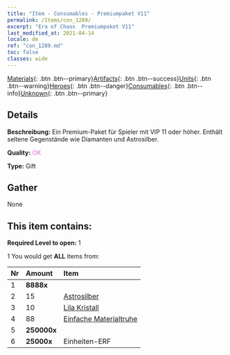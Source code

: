 ```yaml
---
title: "Item - Consumables - Premiumpaket V11"
permalink: /Items/con_1289/
excerpt: "Era of Chaos  Premiumpaket V11"
last_modified_at: 2021-04-14
locale: de
ref: "con_1289.md"
toc: false
classes: wide
---
```

 [Materials](/de/Items/){: .btn .btn--primary}[Artifacts](/de/Items/Artifacts/){: .btn .btn--success}[Units](/de/Items/Units/){: .btn .btn--warning}[Heroes](/de/Items/Heroes/){: .btn .btn--danger}[Consumables](/de/Items/Consumables/){: .btn .btn--info}[Unknown](/de/Items/Unknown/){: .btn .btn--primary}

## Details
 **Beschreibung:** Ein Premium-Paket für Spieler mit VIP 11 oder höher. Enthält seltene Gegenstände wie Diamanten und Astrosilber.

 **Quality:** <span style="color: #DA70D6">OK</span>

 **Type:** Gift

## Gather

  None

## This item contains:

 **Required Level to open:** 1

 1 You would get **ALL** items  from:

  | Nr | Amount |     Item    |
  |:---|:-------|:------------|
  | 1 |  **8888x** | <i class="fas fa-gem"/> |  | 
  | 2 | 15 | [Astrosilber](/de/Items/con_969/) | 
  | 3 | 10 | [Lila Kristall](/de/Items/con_720/) | 
  | 4 | 88 | [Einfache Materialtruhe](/de/Items/con_756/) | 
  | 5 |  **250000x** | <i class="fas fa-coins"/> |  | 
  | 6 |  **25000x** | Einheiten-ERF |  | 
